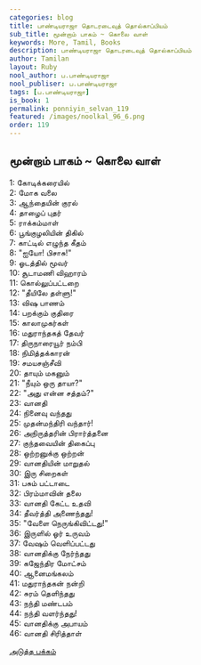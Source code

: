 ```yaml
---
categories: blog
title: பாண்டியராஜா தொடரடைவுத் தொல்காப்பியம்
sub_title: மூன்றாம் பாகம் ~ கொலை வாள்
keywords: More, Tamil, Books
description: பாண்டியராஜா தொடரடைவுத் தொல்காப்பியம்
author: Tamilan
layout: Ruby
nool_author: ப.பாண்டியராஜா
nool_publiser: ப.பாண்டியராஜா
tags: [ப.பாண்டியராஜா]
is_book: 1
permalink: ponniyin_selvan_119
featured: /images/noolkal_96_6.png
order: 119
---
```



## மூன்றாம் பாகம் ~ கொலை வாள்

1: கோடிக்கரையில்  
2: மோக வலை  
3: ஆந்தையின் குரல்  
4: தாழைப் புதர்  
5: ராக்கம்மாள்  
6: பூங்குழலியின் திகில்  
7: காட்டில் எழுந்த கீதம்  
8: "ஐயோ! பிசாசு!"  
9: ஓடத்தில் மூவர்  
10: சூடாமணி விஹாரம்  
11: கொல்லுப்பட்டறை  
12: "தீயிலே தள்ளு!"  
13: விஷ பாணம்  
14: பறக்கும் குதிரை  
15: காலாமுகர்கள்  
16: மதுராந்தகத் தேவர்  
17: திருநாரையூர் நம்பி  
18: நிமித்தக்காரன்  
19: சமயசஞ்சீவி  
20: தாயும் மகனும்  
21: "நீயும் ஒரு தாயா?"  
22: "அது என்ன சத்தம்?"  
23: வானதி  
24: நினைவு வந்தது  
25: முதன்மந்திரி வந்தார்!  
26: அநிருத்தரின் பிரார்த்தனை  
27: குந்தவையின் திகைப்பு  
28: ஒற்றனுக்கு ஒற்றன்  
29: வானதியின் மாறுதல்  
30: இரு சிறைகள்  
31: பசும் பட்டாடை  
32: பிரம்மாவின் தலை  
33: வானதி கேட்ட உதவி  
34: தீவர்த்தி அணைந்தது!  
35: "வேளை நெருங்கிவிட்டது!"  
36: இருளில் ஓர் உருவம்  
37: வேஷம் வெளிப்பட்டது  
38: வானதிக்கு நேர்ந்தது  
39: கஜேந்திர மோட்சம்  
40: ஆனைமங்கலம்  
41: மதுராந்தகன் நன்றி  
42: சுரம் தெளிந்தது  
43: நந்தி மண்டபம்  
44: நந்தி வளர்ந்தது!  
45: வானதிக்கு அபாயம்  
46: வானதி சிரித்தாள்

[அடுத்த பக்கம்](ponniyin_selvan_120)